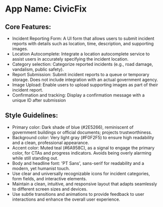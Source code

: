 # **App Name**: CivicFix

## Core Features:

- Incident Reporting Form: A UI form that allows users to submit incident reports with details such as location, time, description, and supporting images.
- Location Autocomplete: Integrate a location autocomplete service to assist users in accurately specifying the incident location.
- Category selection: Categorize reported incidents (e.g., road damage, vandalism, public safety).
- Report Submission: Submit incident reports to a queue or temporary storage. Does not include integration with an actual government agency.
- Image Upload: Enable users to upload supporting images as part of their incident report.
- Confirmation and tracking: Display a confirmation message with a unique ID after submission

## Style Guidelines:

- Primary color: Dark shade of blue (#2E5266), reminiscent of government buildings or official documents; projects trustworthiness.
- Background color: Very light gray (#F0F2F5) to ensure high readability and a clean, professional appearance.
- Accent color: Muted teal (#6A958C), as a signal to engage the primary color, for CTAs and progress indicators. Avoids being overly alarming while still standing out.
- Body and headline font: 'PT Sans', sans-serif for readability and a modern, yet humanist touch.
- Use clear and universally recognizable icons for incident categories, form fields, and interactive elements.
- Maintain a clean, intuitive, and responsive layout that adapts seamlessly to different screen sizes and devices.
- Use subtle transitions and animations to provide feedback to user interactions and enhance the overall user experience.